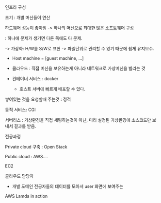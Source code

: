 인프라 구성

초기 : 개별 머신들이 연산

하드웨어 성능이 좋아짐 -> 하나의 머신으로 최대한 많은 소프트웨어 구성

: 하나에 문제가 생기면 다른 쪽에도 다 문제.

-> 가상화: H/W를 S/W로 표현 -> 파일단위로 관리할 수 있기 때문에 쉽게 유지보수.

- Host machine = [guest machine, ...]



- 클라우드 : 직접 머신을 보유하는게 아니라 네트워크로 가상머신을 빌리는 것
- 컨테이너 서비스 : docker
  - 호스트 서버에 빠르게 배포할  수 있다.



쌓여있는 것을 요청할때 주는것 : 정적

동적 서비스: CGI



서버리스 : 가상환경을 직접 세팅하는것이 아닌, 미리 설정된 가상환경에 소스코드만 보내서 결과를 받음.



전공과정

Private cloud 구축 : Open Stack

Public cloud : AWS.... 

EC2



클라우드 담당자

- 개별 도메인 전공자들의 데이터를 모아서 user 화면에 보여주는

AWS Lamda in action